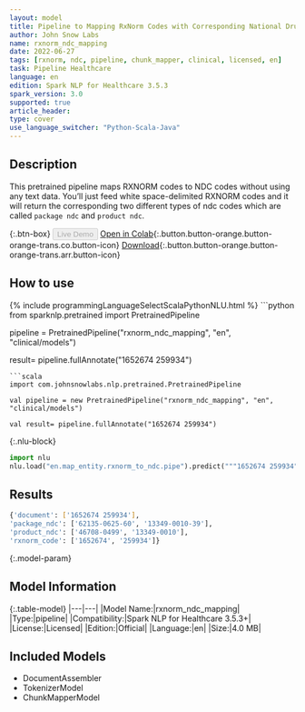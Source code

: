 ```yaml
---
layout: model
title: Pipeline to Mapping RxNorm Codes with Corresponding National Drug Codes (NDC)
author: John Snow Labs
name: rxnorm_ndc_mapping
date: 2022-06-27
tags: [rxnorm, ndc, pipeline, chunk_mapper, clinical, licensed, en]
task: Pipeline Healthcare
language: en
edition: Spark NLP for Healthcare 3.5.3
spark_version: 3.0
supported: true
article_header:
type: cover
use_language_switcher: "Python-Scala-Java"
---
```


## Description

This pretrained pipeline maps RXNORM codes to NDC codes without using any text data. You’ll just feed white space-delimited RXNORM codes and it will return the corresponding two different types of ndc codes which are called `package ndc` and `product ndc`.

{:.btn-box}
<button class="button button-orange" disabled>Live Demo</button>
[Open in Colab](https://colab.research.google.com/github/JohnSnowLabs/spark-nlp-workshop/blob/master/tutorials/Certification_Trainings/Healthcare/26.Chunk_Mapping.ipynb){:.button.button-orange.button-orange-trans.co.button-icon}
[Download](https://s3.amazonaws.com/auxdata.johnsnowlabs.com/clinical/models/rxnorm_ndc_mapping_en_3.5.3_3.0_1656369648141.zip){:.button.button-orange.button-orange-trans.arr.button-icon}

## How to use



<div class="tabs-box" markdown="1">
{% include programmingLanguageSelectScalaPythonNLU.html %}
```python
from sparknlp.pretrained import PretrainedPipeline

pipeline = PretrainedPipeline("rxnorm_ndc_mapping", "en", "clinical/models")

result= pipeline.fullAnnotate("1652674 259934")
```
```scala
import com.johnsnowlabs.nlp.pretrained.PretrainedPipeline

val pipeline = new PretrainedPipeline("rxnorm_ndc_mapping", "en", "clinical/models")

val result= pipeline.fullAnnotate("1652674 259934")
```


{:.nlu-block}
```python
import nlu
nlu.load("en.map_entity.rxnorm_to_ndc.pipe").predict("""1652674 259934""")
```

</div>

## Results

```bash
{'document': ['1652674 259934'],
'package_ndc': ['62135-0625-60', '13349-0010-39'],
'product_ndc': ['46708-0499', '13349-0010'],
'rxnorm_code': ['1652674', '259934']}
```

{:.model-param}
## Model Information

{:.table-model}
|---|---|
|Model Name:|rxnorm_ndc_mapping|
|Type:|pipeline|
|Compatibility:|Spark NLP for Healthcare 3.5.3+|
|License:|Licensed|
|Edition:|Official|
|Language:|en|
|Size:|4.0 MB|

## Included Models

- DocumentAssembler
- TokenizerModel
- ChunkMapperModel
